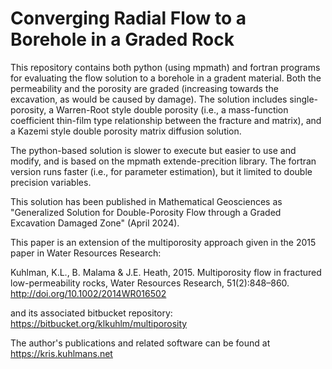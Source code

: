 # Converging Radial Flow to a Borehole in a Graded Rock
This repository contains both python (using mpmath) and fortran programs for evaluating the flow solution to a borehole in a gradent material. Both the permeability and the porosity are graded (increasing towards the excavation, as would be caused by damage). The solution includes single-porosity, a Warren-Root style double porosity (i.e., a mass-function coefficient thin-film type relationship between the fracture and matrix), and a Kazemi style double porosity matrix diffusion solution.

The python-based solution is slower to execute but easier to use and modify, and is based on the mpmath extende-precition library. The fortran version runs faster (i.e., for parameter estimation), but it limited to double precision variables.

This solution has been published in Mathematical Geosciences as "Generalized Solution for Double-Porosity Flow through a Graded Excavation Damaged Zone" (April 2024).

This paper is an extension of the multiporosity approach given in the 2015 paper in Water Resources Research:

Kuhlman, K.L., B. Malama & J.E. Heath, 2015. Multiporosity flow in fractured low-permeability rocks, Water Resources Research, 51(2):848–860. http://doi.org/10.1002/2014WR016502

and its associated bitbucket repository: https://bitbucket.org/klkuhlm/multiporosity

The author's publications and related software can be found at https://kris.kuhlmans.net

